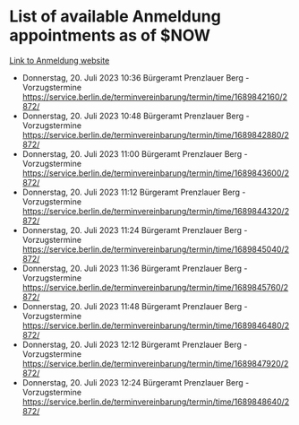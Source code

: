 # List of available Anmeldung appointments as of $NOW
[Link to Anmeldung website](https://service.berlin.de/terminvereinbarung/termin/tag.php?termin=1&anliegen[]=120686&dienstleisterlist=122210,122217,327316,122219,327312,122227,327314,122231,327346,122243,327348,122254,122252,329742,122260,329745,122262,329748,122271,327278,122273,327274,122277,327276,330436,122280,327294,122282,327290,122284,327292,122291,327270,122285,327266,122286,327264,122296,327268,150230,329760,122297,327286,122294,327284,122312,329763,122314,329775,122304,327330,122311,327334,122309,327332,317869,122281,327352,122279,329772,122283,122276,327324,122274,327326,122267,329766,122246,327318,122251,327320,122257,327322,122208,327298,122226,327300&herkunft=http%3A%2F%2Fservice.berlin.de%2Fdienstleistung%2F120686%2F)
- Donnerstag, 20. Juli 2023 10:36 Bürgeramt Prenzlauer Berg - Vorzugstermine https://service.berlin.de/terminvereinbarung/termin/time/1689842160/2872/
- Donnerstag, 20. Juli 2023 10:48 Bürgeramt Prenzlauer Berg - Vorzugstermine https://service.berlin.de/terminvereinbarung/termin/time/1689842880/2872/
- Donnerstag, 20. Juli 2023 11:00 Bürgeramt Prenzlauer Berg - Vorzugstermine https://service.berlin.de/terminvereinbarung/termin/time/1689843600/2872/
- Donnerstag, 20. Juli 2023 11:12 Bürgeramt Prenzlauer Berg - Vorzugstermine https://service.berlin.de/terminvereinbarung/termin/time/1689844320/2872/
- Donnerstag, 20. Juli 2023 11:24 Bürgeramt Prenzlauer Berg - Vorzugstermine https://service.berlin.de/terminvereinbarung/termin/time/1689845040/2872/
- Donnerstag, 20. Juli 2023 11:36 Bürgeramt Prenzlauer Berg - Vorzugstermine https://service.berlin.de/terminvereinbarung/termin/time/1689845760/2872/
- Donnerstag, 20. Juli 2023 11:48 Bürgeramt Prenzlauer Berg - Vorzugstermine https://service.berlin.de/terminvereinbarung/termin/time/1689846480/2872/
- Donnerstag, 20. Juli 2023 12:12 Bürgeramt Prenzlauer Berg - Vorzugstermine https://service.berlin.de/terminvereinbarung/termin/time/1689847920/2872/
- Donnerstag, 20. Juli 2023 12:24 Bürgeramt Prenzlauer Berg - Vorzugstermine https://service.berlin.de/terminvereinbarung/termin/time/1689848640/2872/

